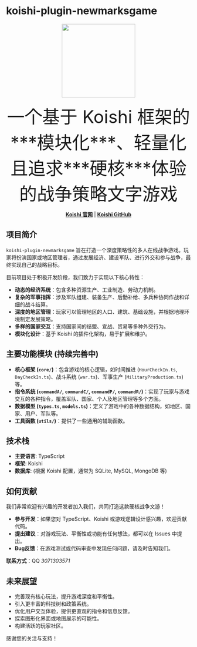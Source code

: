 

# koishi-plugin-newmarksgame

<div align="center">
  <img src="https://raw.githubusercontent.com/koishijs/koishi/main/koishi.png" width="200"/>
</div>

<p align="center">
  <font size=20>一个基于 Koishi 框架的***模块化***、轻量化且追求***硬核***体验的战争策略文字游戏</font>
</p>

<p align="center">
  <a href="https://koishi.chat/"><strong>Koishi 官网</strong></a> | 
  <a href="https://github.com/koishijs/koishi"><strong>Koishi GitHub</strong></a>
</p>

## 项目简介

`koishi-plugin-newmarksgame` 旨在打造一个深度策略性的多人在线战争游戏。玩家将扮演国家或地区管理者，通过发展经济、建设军队、进行外交和参与战争，最终实现自己的战略目标。

目前项目处于积极开发阶段，我们致力于实现以下核心特性：

*   **动态的经济系统**：包含多种资源生产、工业制造、劳动力机制。
*   **复杂的军事指挥**：涉及军队组建、装备生产、后勤补给、多兵种协同作战和详细的战斗结算。
*   **深度的地区管理**：玩家可以管理地区的人口、建筑、基础设施，并根据地理环境制定发展策略。
*   **多样的国家交互**：支持国家间的结盟、宣战、贸易等多种外交行为。
*   **模块化设计**：基于 Koishi 的插件化架构，易于扩展和维护。

## 主要功能模块 (持续完善中)

*   **核心框架 (`core/`)**：包含游戏的核心逻辑，如时间推进 (`HourCheckIn.ts`, `DayCheckIn.ts`)、战斗系统 (`war.ts`)、军事生产 (`MilitaryProduction.ts`) 等。
*   **指令系统 (`commandA/`, `commandC/`, `commandP/`, `commandR/`)**：实现了玩家与游戏交互的各种指令，覆盖军队、国家、个人及地区管理等多个方面。
*   **数据模型 (`types.ts`, `models.ts`)**：定义了游戏中的各种数据结构，如地区、国家、用户、军队等。
*   **工具函数 (`utils/`)**：提供了一些通用的辅助函数。

## 技术栈

*   **主要语言**: TypeScript
*   **框架**: Koishi
*   **数据库**: (根据 Koishi 配置，通常为 SQLite, MySQL, MongoDB 等)

## 如何贡献

我们非常欢迎有兴趣的开发者加入我们，共同打造这款硬核战争文游！

*   **参与开发**：如果您对 TypeScript、Koishi 或游戏逻辑设计感兴趣，欢迎贡献代码。
*   **提出建议**：对游戏玩法、平衡性或功能有任何想法，都可以在 Issues 中提出。
*   **Bug反馈**：在游戏测试或代码审查中发现任何问题，请及时告知我们。

**联系方式**：QQ *3071303571*

## 未来展望

*   完善现有核心玩法，提升游戏深度和平衡性。
*   引入更丰富的科技树和政策系统。
*   优化用户交互体验，提供更直观的指令和信息反馈。
*   探索图形化界面或地图展示的可能性。
*   构建活跃的玩家社区。

感谢您的关注与支持！
